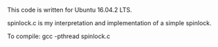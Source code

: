 This code is written for Ubuntu 16.04.2 LTS.

spinlock.c is my interpretation and implementation of a simple spinlock.

To compile:
gcc -pthread spinlock.c
